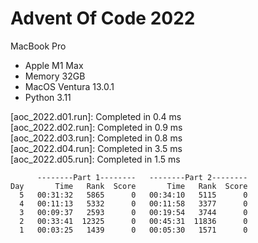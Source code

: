 # Advent Of Code 2022

MacBook Pro
- Apple M1 Max
- Memory 32GB 
- MacOS Ventura 13.0.1
- Python 3.11


[aoc_2022.d01.run]: Completed in 0.4 ms \
[aoc_2022.d02.run]: Completed in 0.9 ms \
[aoc_2022.d03.run]: Completed in 0.8 ms \
[aoc_2022.d04.run]: Completed in 3.5 ms \
[aoc_2022.d05.run]: Completed in 1.5 ms

```             
      --------Part 1--------   --------Part 2--------
Day       Time   Rank  Score       Time   Rank  Score
  5   00:31:32   5865      0   00:34:10   5115      0
  4   00:11:13   5332      0   00:11:58   3377      0
  3   00:09:37   2593      0   00:19:54   3744      0
  2   00:33:41  12325      0   00:45:31  11836      0
  1   00:03:25   1439      0   00:05:30   1571      0
  ```
